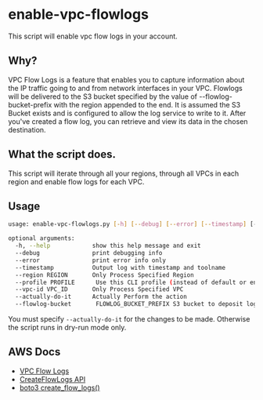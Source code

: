 # enable-vpc-flowlogs

This script will enable vpc flow logs in your account.

## Why?

VPC Flow Logs is a feature that enables you to capture information about the IP traffic going to and from network interfaces in your VPC. Flowlogs will be delivered to the S3 bucket specified by the value of --flowlog-bucket-prefix with the region appended to the end. It is assumed the S3 Bucket exists and is configured to allow the log service to write to it. After you've created a flow log, you can retrieve and view its data in the chosen destination. 

## What the script does.

This script will iterate through all your regions, through all VPCs in each region and enable flow logs for each VPC.

## Usage

```bash
usage: enable-vpc-flowlogs.py [-h] [--debug] [--error] [--timestamp] [--region REGION] [--profile PROFILE] [--vpc-id VPC_ID] [--actually-do-it] --flowlog-bucket FLOWLOG_BUCKET_PREFIX

optional arguments:
  -h, --help            show this help message and exit
  --debug               print debugging info
  --error               print error info only
  --timestamp           Output log with timestamp and toolname
  --region REGION       Only Process Specified Region
  --profile PROFILE      Use this CLI profile (instead of default or env credentials)
  --vpc-id VPC_ID       Only Process Specified VPC
  --actually-do-it      Actually Perform the action
  --flowlog-bucket       FLOWLOG_BUCKET_PREFIX S3 bucket to deposit logs to
```

You must specify `--actually-do-it` for the changes to be made. Otherwise the script runs in dry-run mode only.


## AWS Docs

* [VPC Flow Logs](https://docs.aws.amazon.com/vpc/latest/userguide/flow-logs.html)
* [CreateFlowLogs API](https://docs.aws.amazon.com/AWSEC2/latest/APIReference/API_CreateFlowLogs.html)
* [boto3 create_flow_logs()](https://boto3.amazonaws.com/v1/documentation/api/latest/reference/services/ec2.html#EC2.Client.create_flow_logs)


